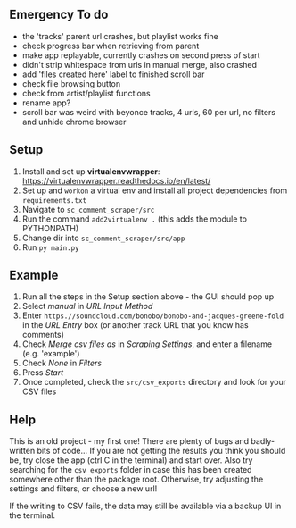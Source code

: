 ## Emergency To do

- the 'tracks' parent url crashes, but playlist works fine
- check progress bar when retrieving from parent
- make app replayable, currently crashes on second press of start
- didn't strip whitespace from urls in manual merge, also crashed
- add 'files created here' label to finished scroll bar
- check file browsing button
- check from artist/playlist functions
- rename app?
- scroll bar was weird with beyonce tracks, 4 urls, 60 per url, no filters and unhide chrome browser

## Setup

1. Install and set up **virtualenvwrapper**: https://virtualenvwrapper.readthedocs.io/en/latest/
2. Set up and `workon` a virtual env and install all project dependencies from `requirements.txt`
3. Navigate to `sc_comment_scraper/src`
4. Run the command `add2virtualenv .` (this adds the module to PYTHONPATH)
5. Change dir into `sc_comment_scraper/src/app`
6. Run `py main.py`

## Example

1. Run all the steps in the Setup section above - the GUI should pop up
2. Select _manual_ in _URL Input Method_
3. Enter `https.//soundcloud.com/bonobo/bonobo-and-jacques-greene-fold` in the _URL Entry_ box (or another track URL that you know has comments)
4. Check _Merge csv files as_ in _Scraping Settings_, and enter a filename (e.g. 'example')
5. Check _None_ in _Filters_
6. Press _Start_
7. Once completed, check the `src/csv_exports` directory and look for your CSV files

## Help

This is an old project - my first one! There are plenty of bugs and badly-written bits of code... If you are not getting the results you think you should be, try close the app (ctrl C in the terminal) and start over. Also try searching for the `csv_exports` folder in case this has been created somewhere other than the package root. Otherwise, try adjusting the settings and filters, or choose a new url!

If the writing to CSV fails, the data may still be available via a backup UI in the terminal.
